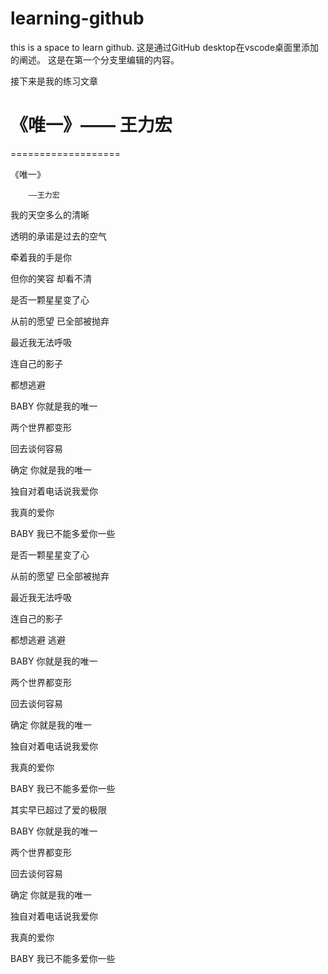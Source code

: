# learning-github
this is  a space to learn github.
这是通过GitHub desktop在vscode桌面里添加的阐述。
这是在第一个分支里编辑的内容。

接下来是我的练习文章

# 《唯一》—— 王力宏
===================

《唯一》

        ——王力宏

我的天空多么的清晰

透明的承诺是过去的空气

牵着我的手是你

但你的笑容 却看不清

是否一颗星星变了心

从前的愿望 已全部被抛弃

最近我无法呼吸

连自己的影子

都想逃避

BABY 你就是我的唯一

两个世界都变形

回去谈何容易

确定 你就是我的唯一

独自对着电话说我爱你

我真的爱你

BABY 我已不能多爱你一些

是否一颗星星变了心

从前的愿望 已全部被抛弃

最近我无法呼吸

连自己的影子

都想逃避 逃避

BABY 你就是我的唯一

两个世界都变形

回去谈何容易

确定 你就是我的唯一

独自对着电话说我爱你

我真的爱你

BABY 我已不能多爱你一些

其实早已超过了爱的极限

BABY 你就是我的唯一

两个世界都变形

回去谈何容易

确定 你就是我的唯一

独自对着电话说我爱你

我真的爱你

BABY 我已不能多爱你一些
